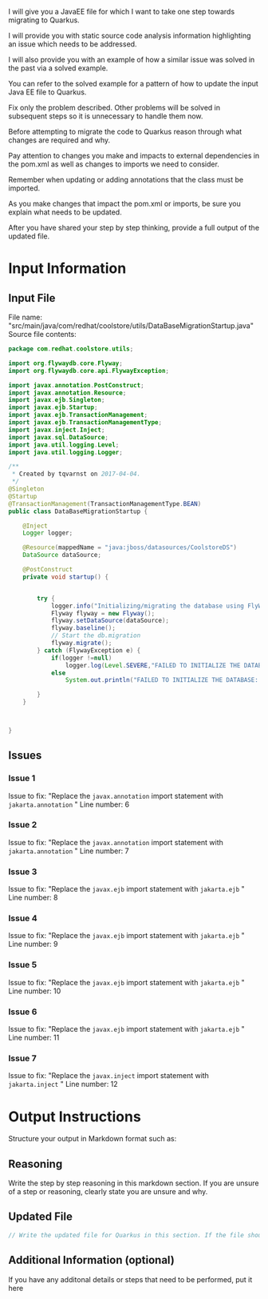 I will give you a JavaEE file for which I want to take one step towards migrating to Quarkus.

I will provide you with static source code analysis information highlighting an issue which needs to be addressed.

I will also provide you with an example of how a similar issue was solved in the past via a solved example.

You can refer to the solved example for a pattern of how to update the input Java EE file to Quarkus.

Fix only the problem described. Other problems will be solved in subsequent steps so it is unnecessary to handle them now.

Before attempting to migrate the code to Quarkus reason through what changes are required and why.

Pay attention to changes you make and impacts to external dependencies in the pom.xml as well as changes to imports we need to consider.

Remember when updating or adding annotations that the class must be imported.

As you make changes that impact the pom.xml or imports, be sure you explain what needs to be updated.

After you have shared your step by step thinking, provide a full output of the updated file.
# Input Information

## Input File

File name: "src/main/java/com/redhat/coolstore/utils/DataBaseMigrationStartup.java"
Source file contents:
```java
package com.redhat.coolstore.utils;

import org.flywaydb.core.Flyway;
import org.flywaydb.core.api.FlywayException;

import javax.annotation.PostConstruct;
import javax.annotation.Resource;
import javax.ejb.Singleton;
import javax.ejb.Startup;
import javax.ejb.TransactionManagement;
import javax.ejb.TransactionManagementType;
import javax.inject.Inject;
import javax.sql.DataSource;
import java.util.logging.Level;
import java.util.logging.Logger;

/**
 * Created by tqvarnst on 2017-04-04.
 */
@Singleton
@Startup
@TransactionManagement(TransactionManagementType.BEAN)
public class DataBaseMigrationStartup {

    @Inject
    Logger logger;

    @Resource(mappedName = "java:jboss/datasources/CoolstoreDS")
    DataSource dataSource;

    @PostConstruct
    private void startup() {


        try {
            logger.info("Initializing/migrating the database using FlyWay");
            Flyway flyway = new Flyway();
            flyway.setDataSource(dataSource);
            flyway.baseline();
            // Start the db.migration
            flyway.migrate();
        } catch (FlywayException e) {
            if(logger !=null)
                logger.log(Level.SEVERE,"FAILED TO INITIALIZE THE DATABASE: " + e.getMessage(),e);
            else
                System.out.println("FAILED TO INITIALIZE THE DATABASE: " + e.getMessage() + " and injection of logger doesn't work");

        }
    }



}
```

## Issues

### Issue 1
Issue to fix: "Replace the `javax.annotation` import statement with `jakarta.annotation` "
Line number: 6
### Issue 2
Issue to fix: "Replace the `javax.annotation` import statement with `jakarta.annotation` "
Line number: 7
### Issue 3
Issue to fix: "Replace the `javax.ejb` import statement with `jakarta.ejb` "
Line number: 8
### Issue 4
Issue to fix: "Replace the `javax.ejb` import statement with `jakarta.ejb` "
Line number: 9
### Issue 5
Issue to fix: "Replace the `javax.ejb` import statement with `jakarta.ejb` "
Line number: 10
### Issue 6
Issue to fix: "Replace the `javax.ejb` import statement with `jakarta.ejb` "
Line number: 11
### Issue 7
Issue to fix: "Replace the `javax.inject` import statement with `jakarta.inject` "
Line number: 12
# Output Instructions

Structure your output in Markdown format such as:

## Reasoning

Write the step by step reasoning in this markdown section. If you are unsure of a step or reasoning, clearly state you are unsure and why.

## Updated File

```java
// Write the updated file for Quarkus in this section. If the file should be removed, make the content of the updated file a comment explaining it should be removed.
```

## Additional Information (optional)

If you have any additonal details or steps that need to be performed, put it here
